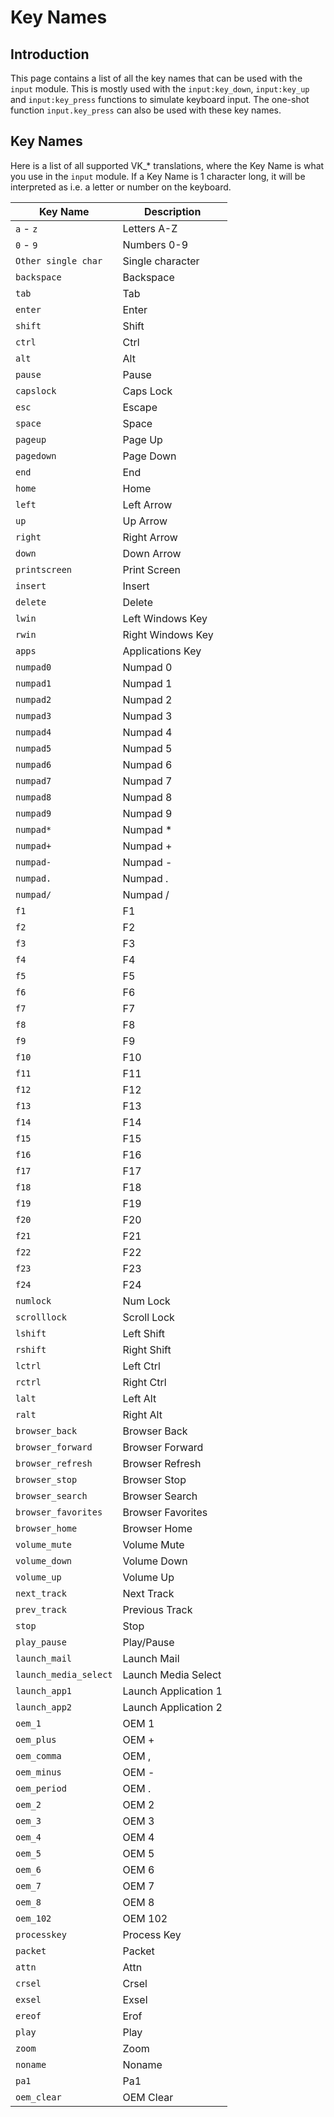 # Key Names

## Introduction

This page contains a list of all the key names that can be used with the `input` module. This is mostly used with the `input:key_down`, `input:key_up` and `input:key_press` functions to simulate keyboard input. The one-shot function `input.key_press` can also be used with these key names.

## Key Names

Here is a list of all supported VK_* translations, where the Key Name is what you use in the `input` module. 
If a Key Name is 1 character long, it will be interpreted as i.e. a letter or number on the keyboard.

| Key Name                 | Description                      |
| ------------------------ | -------------------------------- |
| `a` - `z`                | Letters A-Z                      |
| `0` - `9`                | Numbers 0-9                      |
| `Other single char`      | Single character                 |
| `backspace`              | Backspace                        |
| `tab`                    | Tab                              |
| `enter`                  | Enter                            |
| `shift`                  | Shift                            |
| `ctrl`                   | Ctrl                             |
| `alt`                    | Alt                              |
| `pause`                  | Pause                            |
| `capslock`               | Caps Lock                        |
| `esc`                    | Escape                           |
| `space`                  | Space                            |
| `pageup`                 | Page Up                          |
| `pagedown`               | Page Down                        |
| `end`                    | End                              |
| `home`                   | Home                             |
| `left`                   | Left Arrow                       |
| `up`                     | Up Arrow                         |
| `right`                  | Right Arrow                      |
| `down`                   | Down Arrow                       |
| `printscreen`            | Print Screen                     |
| `insert`                 | Insert                           |
| `delete`                 | Delete                           |
| `lwin`                   | Left Windows Key                 |
| `rwin`                   | Right Windows Key                |
| `apps`                   | Applications Key                 |
| `numpad0`                | Numpad 0                         |
| `numpad1`                | Numpad 1                         |
| `numpad2`                | Numpad 2                         |
| `numpad3`                | Numpad 3                         |
| `numpad4`                | Numpad 4                         |
| `numpad5`                | Numpad 5                         |
| `numpad6`                | Numpad 6                         |
| `numpad7`                | Numpad 7                         |
| `numpad8`                | Numpad 8                         |
| `numpad9`                | Numpad 9                         |
| `numpad*`                | Numpad *                         |
| `numpad+`                | Numpad +                         |
| `numpad-`                | Numpad -                         |
| `numpad.`                | Numpad .                         |
| `numpad/`                | Numpad /                         |
| `f1`                     | F1                               |
| `f2`                     | F2                               |
| `f3`                     | F3                               |
| `f4`                     | F4                               |
| `f5`                     | F5                               |
| `f6`                     | F6                               |
| `f7`                     | F7                               |
| `f8`                     | F8                               |
| `f9`                     | F9                               |
| `f10`                    | F10                              |
| `f11`                    | F11                              |
| `f12`                    | F12                              |
| `f13`                    | F13                              |
| `f14`                    | F14                              |
| `f15`                    | F15                              |
| `f16`                    | F16                              |
| `f17`                    | F17                              |
| `f18`                    | F18                              |
| `f19`                    | F19                              |
| `f20`                    | F20                              |
| `f21`                    | F21                              |
| `f22`                    | F22                              |
| `f23`                    | F23                              |
| `f24`                    | F24                              |
| `numlock`                | Num Lock                         |
| `scrolllock`             | Scroll Lock                      |
| `lshift`                 | Left Shift                       |
| `rshift`                 | Right Shift                      |
| `lctrl`                  | Left Ctrl                        |
| `rctrl`                  | Right Ctrl                       |
| `lalt`                   | Left Alt                         |
| `ralt`                   | Right Alt                        |
| `browser_back`           | Browser Back                     |
| `browser_forward`        | Browser Forward                  |
| `browser_refresh`        | Browser Refresh                  |
| `browser_stop`           | Browser Stop                     |
| `browser_search`         | Browser Search                   |
| `browser_favorites`      | Browser Favorites                |
| `browser_home`           | Browser Home                     |
| `volume_mute`            | Volume Mute                      |
| `volume_down`            | Volume Down                      |
| `volume_up`              | Volume Up                        |
| `next_track`             | Next Track                       |
| `prev_track`             | Previous Track                   |
| `stop`                   | Stop                             |
| `play_pause`             | Play/Pause                       |
| `launch_mail`            | Launch Mail                      |
| `launch_media_select`    | Launch Media Select              |
| `launch_app1`            | Launch Application 1             |
| `launch_app2`            | Launch Application 2             |
| `oem_1`                  | OEM 1                            |
| `oem_plus`               | OEM +                            |
| `oem_comma`              | OEM ,                            |
| `oem_minus`              | OEM -                            |
| `oem_period`             | OEM .                            |
| `oem_2`                  | OEM 2                            |
| `oem_3`                  | OEM 3                            |
| `oem_4`                  | OEM 4                            |
| `oem_5`                  | OEM 5                            |
| `oem_6`                  | OEM 6                            |
| `oem_7`                  | OEM 7                            |
| `oem_8`                  | OEM 8                            |
| `oem_102`                | OEM 102                          |
| `processkey`             | Process Key                      |
| `packet`                 | Packet                           |
| `attn`                   | Attn                             | 
| `crsel`                  | Crsel                            |
| `exsel`                  | Exsel                            |
| `ereof`                  | Erof                             |
| `play`                   | Play                             |
| `zoom`                   | Zoom                             |
| `noname`                 | Noname                           |
| `pa1`                    | Pa1                              |
| `oem_clear`              | OEM Clear                        |